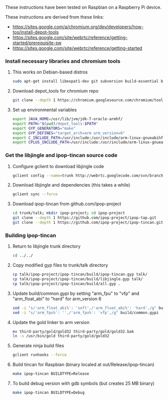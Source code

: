 These instructions have been tested on Raspbian on a Raspberry Pi device.

These instructions are derived from these links:

* https://sites.google.com/a/chromium.org/dev/developers/how-tos/install-depot-tools
* https://sites.google.com/site/webrtc/reference/getting-started/prerequisite-sw
* https://sites.google.com/site/webrtc/reference/getting-started

### Install necessary libraries and chromium tools

1.  This works on Debian-based distros

    ```bash
    sudo apt-get install libexpat1-dev git subversion build-essential binutils-gold
    ```

2.  Download depot_tools for chromium repo

    ```bash
    git clone --depth 1 https://chromium.googlesource.com/chromium/tools/depot_tools.git
    ```

3.  Set up environmental variables

    ```bash
    export JAVA_HOME=/usr/lib/jvm/jdk-7-oracle-armhf/
    export PATH="$(pwd)/depot_tools:$PATH"
    export GYP_GENERATORS="make"
    export GYP_DEFINES="target_arch=arm arm_version=6"
    export C_INCLUDE_PATH=/usr/include:/usr/include/arm-linux-gnueabihf
    export CPLUS_INCLUDE_PATH=/usr/include:/usr/include/arm-linux-gnueabihf
    ```

### Get the libjingle and ipop-tincan source code

1.  Configure gclient to download libjingle code

    ```bash
    gclient config --name=trunk http://webrtc.googlecode.com/svn/branches/3.46
    ```

2.  Download libjingle and dependencies (this takes a while)

    ```bash
    gclient sync --force
    ```

3.  Download ipop-tincan from github.com/ipop-project

    ```bash
    cd trunk/talk; mkdir ipop-project; cd ipop-project
    git clone --depth 1 https://github.com/ipop-project/ipop-tap.git
    git clone --depth 1 https://github.com/ipop-project/ipop-tincan.git
    ```

### Building ipop-tincan

1.  Return to libjingle trunk directory

    ```bash
    cd ../../
    ```

2.  Copy modified gyp files to trunk/talk directory

    ```bash
    cp talk/ipop-project/ipop-tincan/build/ipop-tincan.gyp talk/
    cp talk/ipop-project/ipop-tincan/build/libjingle.gyp talk/
    cp talk/ipop-project/ipop-tincan/build/all.gyp .
    ```

3.  Update build/common.gypi by setting "arm_fpu" to "vfp" and "arm_float_abi"
    to "hard" for arm_version 6

    ```bash
    sed -i "s/'arm_float_abi%': 'soft',/'arm_float_abi%': 'hard',/g" build/common.gypi 
    sed -i "s/'arm_fpu%': '',/'arm_fpu%': 'vfp',/g" build/common.gypi
    ```

4.  Update the gold linker to arm version

    ```bash
    mv third-party/gold/gold32 third-party/gold/gold32.bak
    ln -s /usr/bin/gold third-party/gold/gold32
    ```
    
5.  Generate ninja build files

    ```bash
    gclient runhooks --force
    ```

6.  Build tincan for Raspbian (binary localed at out/Release/ipop-tincan)

    ```bash
    make ipop-tincan BUILDTYPE=Release
    ```

7.  To build debug version with gdb symbols (but creates 25 MB binary)

    ```bash
    make ipop-tincan BUILDTYPE=Debug
    ```

